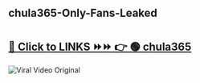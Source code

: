 
 ## chula365-Only-Fans-Leaked

# <h2><a href="https://clipsfans.com/chula365&ref=git">🔗 Click to LINKS ⏩⏩ 👉 🟢 chula365 </a></h2>

<a href="https://clipsfans.com/chula365&ref=git" rel="nofollow" data-target="animated-image.originalLink"><img src="https://i.ibb.co.com/xMMVF88/686577567.gif" alt="Viral Video Original" style="max-width: 100%; display: inline-block;" data-target="animated-image.originalImage"></a>
